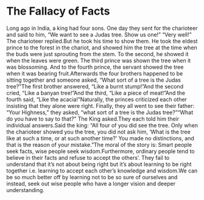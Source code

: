 # The Fallacy of Facts

Long ago in India, a king had four sons. One day they sent for the charioteer and said to him, “We want to see a Judas tree. Show us one!”      “Very well!” The charioteer replied.​But he took his time to show them. He took the eldest prince to the forest in the chariot, and showed him the tree at the time when the buds were just sprouting from the stem. To the second, he showed it when the leaves were green. The third prince was shown the tree when it was blossoming. And to the fourth prince, the servant showed the tree when it was bearing fruit.Afterwards the four brothers happened to be sitting together and someone asked, “What sort of a tree is the Judas tree?”The first brother answered, “Like a burnt stump!”And the second cried, “Like a banyan tree!”And the third, “Like a piece of meat!”And the fourth said, “Like the acacia!”Naturally, the princes criticized each other insisting that they alone were right. Finally, they all went to see their father: “Your Highness,” they asked, “what sort of a tree is the Judas tree?”“What do you have to say to that?” The King asked.They each told him their individual answers.Said the king: “All four of you did see the tree. Only when the charioteer showed you the tree, you did not ask him, ‘What is the tree like at such a time, or at such another time?’ You made no distinctions, and that is the reason of your mistake.”The moral of the story is: Smart people seek facts, wise people seek wisdom.Furthermore, ordinary people tend to believe in their facts and refuse to accept the others’. They fail to understand that it’s not about being right but it’s about learning to be right together i.e. learning to accept each other’s knowledge and wisdom.We can be so much better off by learning not to be so sure of ourselves and instead, seek out wise people who have a longer vision and deeper understanding.
